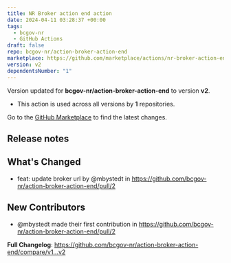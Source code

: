 ```yaml
---
title: NR Broker action end action
date: 2024-04-11 03:28:37 +00:00
tags:
  - bcgov-nr
  - GitHub Actions
draft: false
repo: bcgov-nr/action-broker-action-end
marketplace: https://github.com/marketplace/actions/nr-broker-action-end-action
version: v2
dependentsNumber: "1"
---
```



Version updated for **bcgov-nr/action-broker-action-end** to version **v2**.
- This action is used across all versions by **1** repositories.

Go to the [GitHub Marketplace](https://github.com/marketplace/actions/nr-broker-action-end-action) to find the latest changes.

## Release notes

## What's Changed
* feat: update broker url by @mbystedt in https://github.com/bcgov-nr/action-broker-action-end/pull/2

## New Contributors
* @mbystedt made their first contribution in https://github.com/bcgov-nr/action-broker-action-end/pull/2

**Full Changelog**: https://github.com/bcgov-nr/action-broker-action-end/compare/v1...v2
